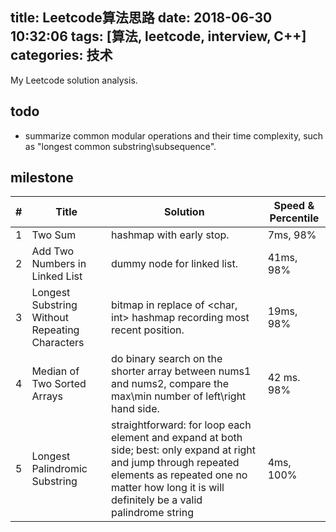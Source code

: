 title: Leetcode算法思路
date: 2018-06-30 10:32:06
tags: [算法, leetcode, interview, C++]
categories: 技术
---

My Leetcode solution analysis. 

<!-- more -->

## todo

- summarize common modular operations and their time complexity, such as "longest common substring\subsequence".

## milestone

| # | Title | Solution | Speed & Percentile |
|---| ----- | -------- | ---------- |
|1| Two Sum | hashmap with early stop. | 7ms, 98% |
|2| Add Two Numbers in Linked List | dummy node for linked list. | 41ms, 98% | 
|3| Longest Substring Without Repeating Characters | bitmap in replace of <char, int> hashmap recording most recent position. | 19ms, 98% |
|4| Median of Two Sorted Arrays | do binary search on the shorter array between nums1 and nums2, compare the max\min number of left\right hand side. | 42 ms. 98% | 
|5| Longest Palindromic Substring | straightforward: for loop each element and expand at both side; best: only expand at right and jump through repeated elements as repeated one no matter how long it is will definitely be a valid palindrome string | 4ms, 100% |